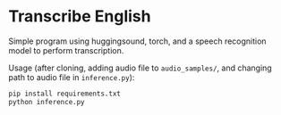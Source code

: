 # Transcribe English

Simple program using huggingsound, torch, and a speech recognition model to perform transcription.

Usage (after cloning, adding audio file to `audio_samples/`, and changing path to audio file in `inference.py`):
```python
pip install requirements.txt
python inference.py
```
